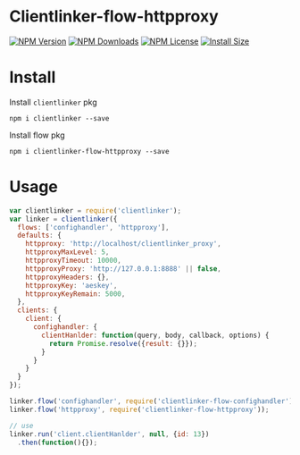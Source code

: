 Clientlinker-flow-httpproxy
============================

[![NPM Version][npm-image]][npm-url]
[![NPM Downloads][downloads-image]][npm-url]
[![NPM License][license-image]][npm-url]
[![Install Size][install-size-image]][install-size-url]


# Install

Install `clientlinker` pkg

```shell
npm i clientlinker --save
```

Install flow pkg

```shell
npm i clientlinker-flow-httpproxy --save
```


# Usage

```javascript
var clientlinker = require('clientlinker');
var linker = clientlinker({
  flows: ['confighandler', 'httpproxy'],
  defaults: {
    httpproxy: 'http://localhost/clientlinker_proxy',
    httpproxyMaxLevel: 5,
    httpproxyTimeout: 10000,
    httpproxyProxy: 'http://127.0.0.1:8888' || false,
    httpproxyHeaders: {},
    httpproxyKey: 'aeskey',
    httpproxyKeyRemain: 5000,
  },
  clients: {
    client: {
      confighandler: {
        clientHanlder: function(query, body, callback, options) {
          return Promise.resolve({result: {}});
        }
      }
    }
  }
});

linker.flow('confighandler', require('clientlinker-flow-confighandler'));
linker.flow('httpproxy', require('clientlinker-flow-httpproxy'));

// use
linker.run('client.clientHanlder', null, {id: 13})
  .then(function(){});
```



[npm-image]: https://img.shields.io/npm/v/clientlinker-flow-httpproxy.svg
[downloads-image]: https://img.shields.io/npm/dm/clientlinker-flow-httpproxy.svg
[npm-url]: https://www.npmjs.org/package/clientlinker-flow-httpproxy
[license-image]: https://img.shields.io/npm/l/clientlinker-flow-httpproxy.svg
[install-size-url]: https://packagephobia.now.sh/result?p=clientlinker-flow-httpproxy
[install-size-image]: https://packagephobia.now.sh/badge?p=clientlinker-flow-httpproxy
